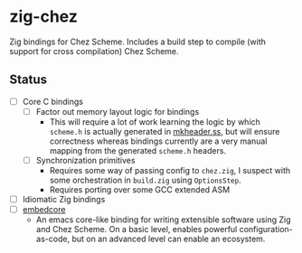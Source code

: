 # zig-chez

Zig bindings for Chez Scheme. Includes a build step to compile (with
support for cross compilation) Chez Scheme.

## Status

 - [ ] Core C bindings
   + [ ] Factor out memory layout logic for bindings
     - This will require a lot of work learning the logic by which
       `scheme.h` is actually generated in
       [mkheader.ss](https://github.com/cisco/ChezScheme/blob/main/s/mkheader.ss),
       but will ensure correctness whereas bindings currently are a
       very manual mapping from the generated `scheme.h` headers.
   + [ ] Synchronization primitives
	 - Requires some way of passing config to `chez.zig`, I suspect
       with some orchestration in `build.zig` using `OptionsStep`.
	 - Requires porting over some GCC extended ASM
 - [ ] Idiomatic Zig bindings
 - [ ] [embedcore](https://github.com/lambdadog/embedcore)
   + An emacs core-like binding for writing extensible software using
     Zig and Chez Scheme. On a basic level, enables powerful
     configuration-as-code, but on an advanced level can enable an
     ecosystem.
